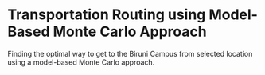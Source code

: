 # Transportation Routing using Model-Based Monte Carlo Approach

Finding the optimal way to get to the Biruni Campus from selected location using a model-based Monte Carlo approach. 
